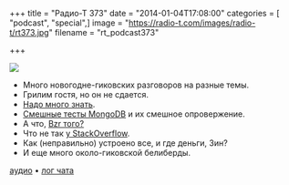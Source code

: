+++
title = "Радио-Т 373"
date = "2014-01-04T17:08:00"
categories = [ "podcast", "special",]
image = "https://radio-t.com/images/radio-t/rt373.jpg"
filename = "rt_podcast373"

+++

![](https://radio-t.com/images/radio-t/rt373.jpg)

* Много новогодне-гиковских разговоров на разные темы.
* Грилим гостя, но он не сдается.
* [Надо много знать](http://blog.pluralsight.com/more-programming-languages-more-money).
* [Смешные тесты MongoDB](http://goo.gl/HxRFHa) и их смешное опровержение.
* А что, [Bzr того?](https://lists.gnu.org/archive/html/emacs-devel/2014-01/msg00005.html)
* Что не так [у StackOverflow](http://michael.richter.name/blogs/why-i-no-longer-contribute-to-stackoverflow/).
* Как (неправильно) устроено все, и где деньги, Зин?
* И еще много около-гиковской белиберды.


[аудио](https://cdn.radio-t.com/rt_podcast373.mp3) • [лог чата](http://chat.radio-t.com/logs/radio-t-373.html)
<audio src="https://cdn.radio-t.com/rt_podcast373.mp3" preload="none"></audio>